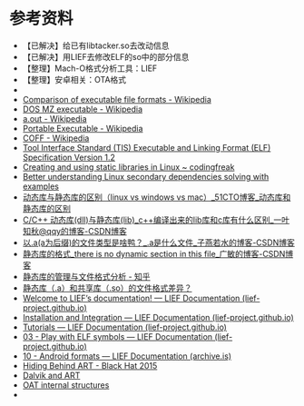 # 参考资料

* 【已解决】给已有libtacker.so去改动信息
* 【已解决】用LIEF去修改ELF的so中的部分信息
* 【整理】Mach-O格式分析工具：LIEF
* 【整理】安卓相关：OTA格式
* 
* [Comparison of executable file formats - Wikipedia](https://en.wikipedia.org/wiki/Comparison_of_executable_file_formats)
* [DOS MZ executable - Wikipedia](https://en.wikipedia.org/wiki/DOS_MZ_executable)
* [a.out - Wikipedia](https://en.wikipedia.org/wiki/A.out)
* [Portable Executable - Wikipedia](https://en.wikipedia.org/wiki/Portable_Executable)
* [COFF - Wikipedia](https://en.wikipedia.org/wiki/COFF)
* [Tool Interface Standard (TIS) Executable and Linking Format (ELF) Specification Version 1.2](https://refspecs.linuxbase.org/elf/elf.pdf)
* [Creating and using static libraries in Linux ~ codingfreak](https://codingfreak.blogspot.com/2010/01/creating-and-using-static-libraries-in.html)
* [Better understanding Linux secondary dependencies solving with examples](http://www.kaizou.org/2015/01/linux-libraries.html)
* [动态库与静态库的区别（linux vs windows vs mac）_51CTO博客_动态库和静态库的区别](https://blog.51cto.com/u_14832233/2993847)
* [C/C++ 动态库(dll)与静态库(lib)_c++编译出来的lib库和c库有什么区别_一叶知秋@qqy的博客-CSDN博客](https://blog.csdn.net/qq_41004932/article/details/113753538)
* [以.a(a为后缀)的文件类型是啥鸭？_.a是什么文件_子燕若水的博客-CSDN博客](https://blog.csdn.net/u010087338/article/details/122520107)
* [静态库的格式_there is no dynamic section in this file_广敏的博客-CSDN博客](https://blog.csdn.net/u011298001/article/details/86228437)
* [静态库的管理与文件格式分析 - 知乎](https://zhuanlan.zhihu.com/p/24885933)
* [静态库（.a）和共享库（.so）的文件格式差异？](https://www.qiniu.com/qfans/qnso-41879433)
* [Welcome to LIEF’s documentation! — LIEF Documentation (lief-project.github.io)](https://lief-project.github.io/doc/latest/)
* [Installation and Integration — LIEF Documentation (lief-project.github.io)](https://lief-project.github.io/doc/latest/installation.html)
* [Tutorials — LIEF Documentation (lief-project.github.io)](https://lief-project.github.io/doc/latest/tutorials/index.html)
* [03 - Play with ELF symbols — LIEF Documentation (lief-project.github.io)](https://lief-project.github.io/doc/latest/tutorials/03_elf_change_symbols.html)
* [10 - Android formats — LIEF Documentation (archive.is)](https://archive.is/kxr87)
* [Hiding Behind ART - Black Hat 2015](https://archive.is/o/kxr87/https://www.blackhat.com/docs/asia-15/materials/asia-15-Sabanal-Hiding-Behind-ART-wp.pdf)
* [Dalvik and ART](https://archive.is/o/kxr87/newandroidbook.com/files/ArtOfDalvik.pdf)
* [OAT internal structures](https://archive.is/o/kxr87/romainthomas.fr/oat/)
* 